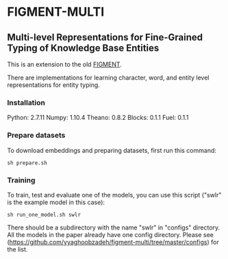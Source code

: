 # FIGMENT-MULTI
## Multi-level Representations for Fine-Grained Typing of Knowledge Base Entities

This is an extension to the old [FIGMENT](https://github.com/yyaghoobzadeh/figment/).  

There are implementations for learning 
character, word, and entity level representations for entity typing.


### Installation
Python: 2.7.11
Numpy: 1.10.4
Theano: 0.8.2
Blocks: 0.1.1
Fuel: 0.1.1

### Prepare datasets
To download embeddings and preparing datasets, first run this command: 

```
sh prepare.sh
```
### Training
To train, test and evaluate one of the models, you can use this script ("swlr" is the example model in this case):

```
sh run_one_model.sh swlr
```
There should be a subdirectory with the name "swlr" in "configs" directory. 
All the models in the paper already have one config directory. 
Please see (https://github.com/yyaghoobzadeh/figment-multi/tree/master/configs) for the list. 

